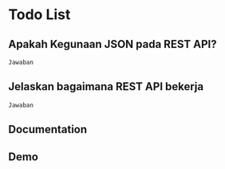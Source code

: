 # Todo List


## Apakah Kegunaan JSON pada REST API?
`Jawaban
`

## Jelaskan bagaimana REST API bekerja
`Jawaban
`

## Documentation


## Demo


